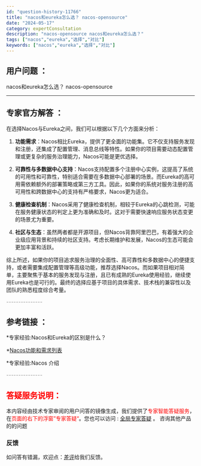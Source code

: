 ```yaml
---
id: "question-history-11766"
title: "nacos和eureka怎么选？ nacos-opensource"
date: "2024-05-17"
category: expertConsultation
description: "nacos-opensource nacos和eureka怎么选？"
tags: ["nacos","eureka","选择","对比"]
keywords: ["nacos","eureka","选择","对比"]
---
```


## 用户问题 ： 
 nacos和eureka怎么选？ nacos-opensource 

---------------
## 专家官方解答 ：

在选择Nacos与Eureka之间，我们可以根据以下几个方面来分析：

1. **功能需求**：Nacos相比Eureka，提供了更全面的功能集。它不仅支持服务发现和注册，还集成了配置管理、消息总线等特性。如果你的项目需要动态配置管理或更复杂的服务治理能力，Nacos可能是更优选择。

2. **可靠性与多数据中心支持**：Nacos支持配置多个注册中心实例，这提高了系统的可用性和可靠性，特别适合需要在多数据中心部署的场景。而Eureka的高可用需依赖额外的部署策略或第三方工具。因此，如果你的系统对服务注册的高可用性和跨数据中心的支持有严格要求，Nacos更为适合。

3. **健康检查机制**：Nacos采用了健康检查机制，相较于Eureka的心跳检测，可能在服务健康状态的判定上更为准确和及时。这对于需要快速响应服务状态变更的场景尤为重要。

4. **社区与生态**：虽然两者都是开源项目，但Nacos背靠阿里巴巴，有着强大的企业级应用背景和持续的社区支持。考虑长期维护和发展，Nacos的生态可能会更加丰富和活跃。

综上所述，如果你的项目追求服务治理的全面性、高可靠性和多数据中心的便捷支持，或者需要集成配置管理等高级功能，推荐选择Nacos。而如果项目相对简单，主要聚焦于基本的服务发现与注册，且已有成熟的Eureka使用经验，继续使用Eureka也是可行的。最终的选择应基于项目的具体需求、技术栈的兼容性以及团队的熟悉程度综合考量。


<font color="#949494">---------------</font> 


## 参考链接 ：

*专家经验:Nacos和Eureka的区别是什么？ 
 
 *[Nacos功能和需求列表](https://nacos.io/docs/latest/archive/feature-list)
 
 *专家经验:Nacos 介绍 


 <font color="#949494">---------------</font> 
 


## <font color="#FF0000">答疑服务说明：</font> 

本内容经由技术专家审阅的用户问答的镜像生成，我们提供了<font color="#FF0000">专家智能答疑服务</font>，在<font color="#FF0000">页面的右下的浮窗”专家答疑“</font>。您也可以访问 : [全局专家答疑](https://opensource.alibaba.com/chatBot) 。 咨询其他产品的的问题

### 反馈
如问答有错漏，欢迎点：[差评](https://ai.nacos.io/user/feedbackByEnhancerGradePOJOID?enhancerGradePOJOId=13793)给我们反馈。
